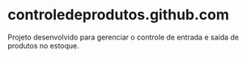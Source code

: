 # controledeprodutos.github.com
Projeto desenvolvido para gerenciar o controle de entrada e saída de produtos no estoque.
